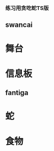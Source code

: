 <!--
 * @Author: fantiga
 * @Date: 2022-04-14 21:30:44
 * @LastEditTime: 2022-04-14 21:39:13
 * @LastEditors: fantiga
 * @Description: 
 * @FilePath: /snake-ts/README.md
-->
### 练习用贪吃蛇TS版



## swancai

# 舞台

# 信息板

## fantiga

# 蛇

# 食物
